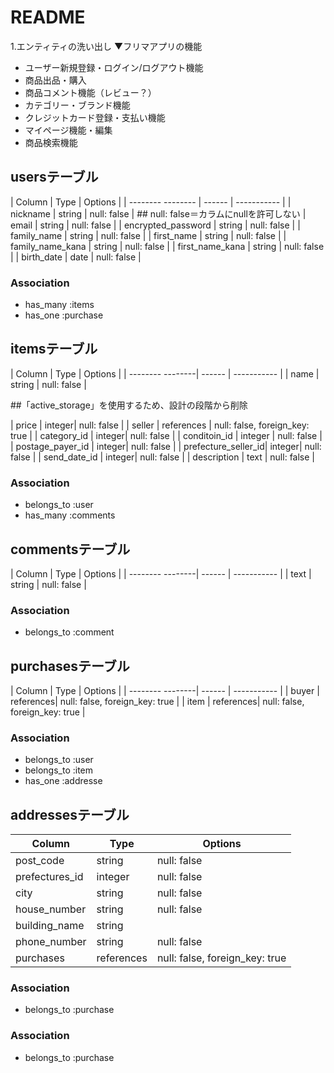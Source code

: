 # README

1.エンティティの洗い出し
▼フリマアプリの機能
* ユーザー新規登録・ログイン/ログアウト機能
* 商品出品・購入
* 商品コメント機能（レビュー？）
* カテゴリー・ブランド機能
* クレジットカード登録・支払い機能
* マイページ機能・編集
* 商品検索機能

## usersテーブル
| Column             | Type   | Options     |
| -------- --------  | ------ | ----------- |
| nickname           | string | null: false | ## null: false＝カラムにnullを許可しない
| email              | string | null: false |
| encrypted_password | string | null: false |
| family_name        | string | null: false |
| first_name         | string | null: false |
| family_name_kana   | string | null: false |
| first_name_kana    | string | null: false |
| birth_date         | date   | null: false |

### Association
- has_many :items
- has_one :purchase

## itemsテーブル
| Column           | Type   | Options     |
| -------- --------| ------ | ----------- |
| name             | string | null: false |
<!-- | image            | string | null: false | --> ##「active_storage」を使用するため、設計の段階から削除
| price            | integer| null: false |
| seller           | references | null: false, foreign_key: true |
| category_id     | integer| null: false |
| conditoin_id    | integer | null: false |
| postage_payer_id | integer| null: false |
| prefecture_seller_id| integer| null: false |
| send_date_id     | integer| null: false |
| description      | text   | null: false |

### Association
- belongs_to :user
- has_many :comments

## commentsテーブル
| Column           | Type   | Options     |
| -------- --------| ------ | ----------- |
| text             | string | null: false |

### Association
- belongs_to :comment

 ## purchasesテーブル
| Column           | Type   | Options     |
| -------- --------| ------ | ----------- |
| buyer            | references| null: false, foreign_key: true  |
| item             | references| null: false, foreign_key: true |

### Association
- belongs_to :user
- belongs_to :item
- has_one :addresse
<!-- - has_one :credit_card -->

## addressesテーブル
| Column       | Type   | Options     |
| --------     | ------ | ----------- |
| post_code    | string | null: false |
| prefectures_id| integer| null: false|
| city         | string | null: false |
| house_number | string | null: false |
| building_name| string |             |
| phone_number | string | null: false |
| purchases    | references | null: false, foreign_key: true |


### Association
- belongs_to :purchase

<!-- ## credit_cardテーブル カードを登録する際は購入の度に入力するため、このテーブルを用意しない
| Column   | Type   | Options     |
| -------- | ------ | ----------- |
| nickname | string | null: false |
| email    | string | null: false |
| password | string | null: false | -->

### Association
- belongs_to :purchase